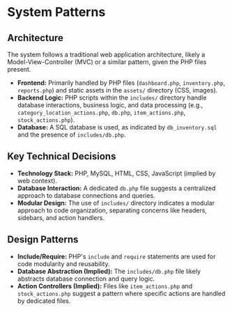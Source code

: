 # System Patterns

## Architecture

The system follows a traditional web application architecture, likely a Model-View-Controller (MVC) or a similar pattern, given the PHP files present.

- **Frontend:** Primarily handled by PHP files (`dashboard.php`, `inventory.php`, `reports.php`) and static assets in the `assets/` directory (CSS, images).
- **Backend Logic:** PHP scripts within the `includes/` directory handle database interactions, business logic, and data processing (e.g., `category_location_actions.php`, `db.php`, `item_actions.php`, `stock_actions.php`).
- **Database:** A SQL database is used, as indicated by `db_inventory.sql` and the presence of `includes/db.php`.

## Key Technical Decisions

- **Technology Stack:** PHP, MySQL, HTML, CSS, JavaScript (implied by web context).
- **Database Interaction:** A dedicated `db.php` file suggests a centralized approach to database connections and queries.
- **Modular Design:** The use of `includes/` directory indicates a modular approach to code organization, separating concerns like headers, sidebars, and action handlers.

## Design Patterns

- **Include/Require:** PHP's `include` and `require` statements are used for code modularity and reusability.
- **Database Abstraction (Implied):** The `includes/db.php` file likely abstracts database connection and query logic.
- **Action Controllers (Implied):** Files like `item_actions.php` and `stock_actions.php` suggest a pattern where specific actions are handled by dedicated files.
